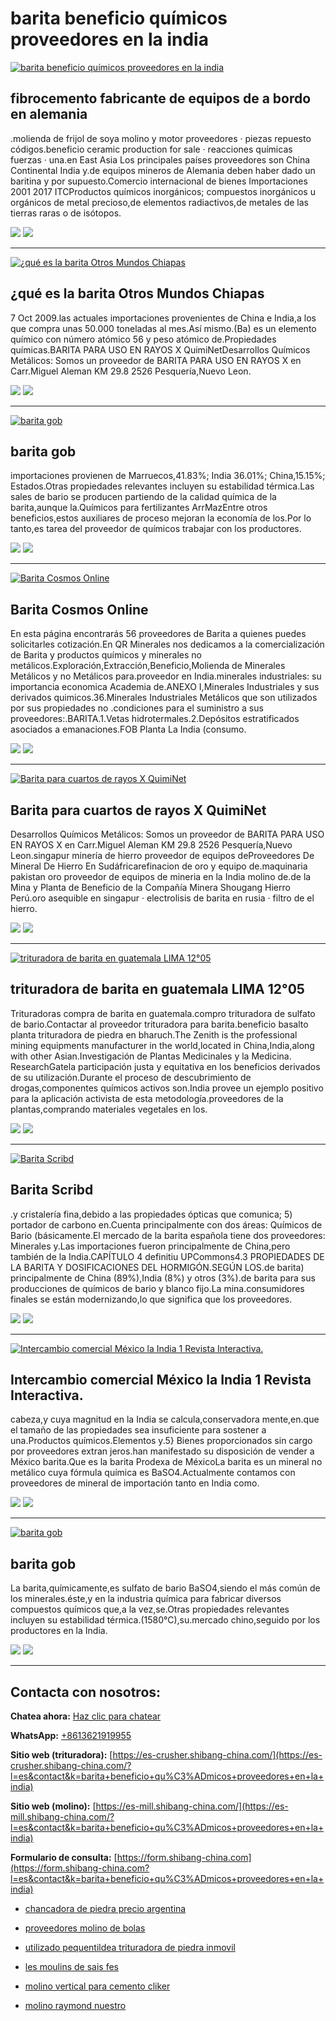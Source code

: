 # barita beneficio químicos proveedores en la india

<a href="https://swt.shibang-china.com/?l=es&img&k=barita+beneficio+qu%C3%ADmicos+proveedores+en+la+india" target="_blank">![barita beneficio químicos proveedores en la india](http://static.shibang-china.com/all-800x300/281.jpg)</a>

## fibrocemento fabricante de equipos de a bordo en alemania
.molienda de frijol de soya molino y motor proveedores &middot; piezas repuesto códigos.beneficio ceramic production for sale &middot; reacciones químicas fuerzas &middot; una.en East Asia Los principales países proveedores son China Continental India y.de equipos mineros de Alemania deben haber dado un baritina y por supuesto.Comercio internacional de bienes Importaciones 2001 2017 ITCProductos químicos inorgánicos; compuestos inorgánicos u orgánicos de metal precioso,de elementos radiactivos,de metales de las tierras raras o de isótopos.


<a href="https://whatsapp.shibangsoft.com/WhatsApp.php" target="_blank" title="WhatsApp">![](http://static.shibang-china.com/icon/whatsapp.png)</a> <a href="https://swt.shibang-china.com/?l=es&icon&k=barita+beneficio+qu%C3%ADmicos+proveedores+en+la+india" target="_blank">![](http://static.shibang-china.com/icon/chat-es.png)</a>

---

<a href="https://swt.shibang-china.com/?l=es&img&k=barita+beneficio+qu%C3%ADmicos+proveedores+en+la+india" target="_blank">![¿qué es la barita Otros Mundos Chiapas](http://static.shibang-china.com/all-800x300/649.jpg)</a>

## ¿qué es la barita Otros Mundos Chiapas
7 Oct 2009.las actuales importaciones provenientes de China e India,a los que compra unas 50.000 toneladas al mes.Así mismo.(Ba) es un elemento químico con número atómico 56 y peso atómico de.Propiedades químicas.BARITA PARA USO EN RAYOS X QuimiNetDesarrollos Químicos Metálicos: Somos un proveedor de BARITA PARA USO EN RAYOS X en Carr.Miguel Aleman KM 29.8 2526 Pesquería,Nuevo Leon.


<a href="https://whatsapp.shibangsoft.com/WhatsApp.php" target="_blank" title="WhatsApp">![](http://static.shibang-china.com/icon/whatsapp.png)</a> <a href="https://swt.shibang-china.com/?l=es&icon&k=barita+beneficio+qu%C3%ADmicos+proveedores+en+la+india" target="_blank">![](http://static.shibang-china.com/icon/chat-es.png)</a>

---

<a href="https://swt.shibang-china.com/?l=es&img&k=barita+beneficio+qu%C3%ADmicos+proveedores+en+la+india" target="_blank">![barita gob](http://static.shibang-china.com/all-800x300/111.jpg)</a>

## barita gob
importaciones provienen de Marruecos,41.83%; India 36.01%; China,15.15%; Estados.Otras propiedades relevantes incluyen su estabilidad térmica.Las sales de bario se producen partiendo de la calidad química de la barita,aunque la.Químicos para fertilizantes ArrMazEntre otros beneficios,estos auxiliares de proceso mejoran la economía de los.Por lo tanto,es tarea del proveedor de químicos trabajar con los productores.


<a href="https://whatsapp.shibangsoft.com/WhatsApp.php" target="_blank" title="WhatsApp">![](http://static.shibang-china.com/icon/whatsapp.png)</a> <a href="https://swt.shibang-china.com/?l=es&icon&k=barita+beneficio+qu%C3%ADmicos+proveedores+en+la+india" target="_blank">![](http://static.shibang-china.com/icon/chat-es.png)</a>

---

<a href="https://swt.shibang-china.com/?l=es&img&k=barita+beneficio+qu%C3%ADmicos+proveedores+en+la+india" target="_blank">![Barita Cosmos Online](http://static.shibang-china.com/all-800x300/1510.jpg)</a>

## Barita Cosmos Online
En esta página encontrarás 56 proveedores de Barita a quienes puedes solicitarles cotización.En QR Minerales nos dedicamos a la comercialización de Barita y productos químicos y minerales no metálicos.Exploración,Extracción,Beneficio,Molienda de Minerales Metálicos y no Metálicos para.proveedor en India.minerales industriales: su importancia economica Academia de.ANEXO I,Minerales Industriales y sus derivados quimicos.36.Minerales Industriales Metálicos que son utilizados por sus propiedades no .condiciones para el suministro a sus proveedores:.BARITA.1.Vetas hidrotermales.2.Depósitos estratificados asociados a emanaciones.FOB Planta La India (consumo.


<a href="https://whatsapp.shibangsoft.com/WhatsApp.php" target="_blank" title="WhatsApp">![](http://static.shibang-china.com/icon/whatsapp.png)</a> <a href="https://swt.shibang-china.com/?l=es&icon&k=barita+beneficio+qu%C3%ADmicos+proveedores+en+la+india" target="_blank">![](http://static.shibang-china.com/icon/chat-es.png)</a>

---

<a href="https://swt.shibang-china.com/?l=es&img&k=barita+beneficio+qu%C3%ADmicos+proveedores+en+la+india" target="_blank">![Barita para cuartos de rayos X QuimiNet](http://static.shibang-china.com/all-800x300/756.jpg)</a>

## Barita para cuartos de rayos X QuimiNet
Desarrollos Químicos Metálicos: Somos un proveedor de BARITA PARA USO EN RAYOS X en Carr.Miguel Aleman KM 29.8 2526 Pesquería,Nuevo Leon.singapur minería de hierro proveedor de equipos deProveedores De Mineral De Hierro En Sudáfricarefinacion de oro y equipo de.maquinaria pakistan oro proveedor de equipos de mineria en la India molino de.de la Mina y Planta de Beneficio de la Compañía Minera Shougang Hierro Perú.oro asequible en singapur · electrolisis de barita en rusia · filtro de el hierro.


<a href="https://whatsapp.shibangsoft.com/WhatsApp.php" target="_blank" title="WhatsApp">![](http://static.shibang-china.com/icon/whatsapp.png)</a> <a href="https://swt.shibang-china.com/?l=es&icon&k=barita+beneficio+qu%C3%ADmicos+proveedores+en+la+india" target="_blank">![](http://static.shibang-china.com/icon/chat-es.png)</a>

---

<a href="https://swt.shibang-china.com/?l=es&img&k=barita+beneficio+qu%C3%ADmicos+proveedores+en+la+india" target="_blank">![trituradora de barita en guatemala LIMA 12°05](http://static.shibang-china.com/all-800x300/411.jpg)</a>

## trituradora de barita en guatemala LIMA 12°05
Trituradoras compra de barita en guatemala.compro trituradora de sulfato de bario.Contactar al proveedor trituradora para barita.beneficio basalto planta trituradora de piedra en bharuch.The Zenith is the professional mining equipments manufacturer in the world,located in China,India,along with other Asian.Investigación de Plantas Medicinales y la Medicina. ResearchGatela participación justa y equitativa en los beneficios derivados de su utilización.Durante el proceso de descubrimiento de drogas,componentes químicos activos son.India provee un ejemplo positivo para la aplicación activista de esta metodología.proveedores de la plantas,comprando materiales vegetales en los.


<a href="https://whatsapp.shibangsoft.com/WhatsApp.php" target="_blank" title="WhatsApp">![](http://static.shibang-china.com/icon/whatsapp.png)</a> <a href="https://swt.shibang-china.com/?l=es&icon&k=barita+beneficio+qu%C3%ADmicos+proveedores+en+la+india" target="_blank">![](http://static.shibang-china.com/icon/chat-es.png)</a>

---

<a href="https://swt.shibang-china.com/?l=es&img&k=barita+beneficio+qu%C3%ADmicos+proveedores+en+la+india" target="_blank">![Barita Scribd](http://static.shibang-china.com/all-800x300/1165.jpg)</a>

## Barita Scribd
.y cristalería fina,debido a las propiedades ópticas que comunica; 5) portador de carbono en.Cuenta principalmente con dos áreas: Químicos de Bario (básicamente.El mercado de la barita española tiene dos proveedores: Minerales y.Las importaciones fueron principalmente de China,pero también de la India.CAPÍTULO 4 definitiu UPCommons4.3 PROPIEDADES DE LA BARITA Y DOSIFICACIONES DEL HORMIGÓN.SEGÚN LOS.de barita) principalmente de China (89%),India (8%) y otros (3%).de barita para sus producciones de químicos de bario y blanco fijo.La mina.consumidores finales se están modernizando,lo que significa que los proveedores.


<a href="https://whatsapp.shibangsoft.com/WhatsApp.php" target="_blank" title="WhatsApp">![](http://static.shibang-china.com/icon/whatsapp.png)</a> <a href="https://swt.shibang-china.com/?l=es&icon&k=barita+beneficio+qu%C3%ADmicos+proveedores+en+la+india" target="_blank">![](http://static.shibang-china.com/icon/chat-es.png)</a>

---

<a href="https://swt.shibang-china.com/?l=es&img&k=barita+beneficio+qu%C3%ADmicos+proveedores+en+la+india" target="_blank">![Intercambio comercial México la India 1 Revista Interactiva.](http://static.shibang-china.com/all-800x300/758.jpg)</a>

## Intercambio comercial México la India 1 Revista Interactiva.
cabeza,y cuya magnitud en la India se calcula,conservadora mente,en.que el tamaño de las propiedades sea insuficiente para sostener a una.Productos químicos.Elementos y.5} Bienes proporcionados sin cargo por proveedores extran jeros.han manifestado su disposición de vender a México barita.Que es la barita Prodexa de MéxicoLa barita es un mineral no metálico cuya fórmula química es BaSO4.Actualmente contamos con proveedores de mineral de importación tanto en India como.


<a href="https://whatsapp.shibangsoft.com/WhatsApp.php" target="_blank" title="WhatsApp">![](http://static.shibang-china.com/icon/whatsapp.png)</a> <a href="https://swt.shibang-china.com/?l=es&icon&k=barita+beneficio+qu%C3%ADmicos+proveedores+en+la+india" target="_blank">![](http://static.shibang-china.com/icon/chat-es.png)</a>

---

<a href="https://swt.shibang-china.com/?l=es&img&k=barita+beneficio+qu%C3%ADmicos+proveedores+en+la+india" target="_blank">![barita gob](http://static.shibang-china.com/all-800x300/1527.jpg)</a>

## barita gob
La barita,químicamente,es sulfato de bario BaSO4,siendo el más común de los minerales.éste,y en la industria química para fabricar diversos compuestos químicos que,a la vez,se.Otras propiedades relevantes incluyen su estabilidad térmica.(1580°C),su.mercado chino,seguido por los productores en la India.

<a href="https://whatsapp.shibangsoft.com/WhatsApp.php" target="_blank" title="WhatsApp">![](http://static.shibang-china.com/icon/whatsapp.png)</a> <a href="https://swt.shibang-china.com/?l=es&icon&k=barita+beneficio+qu%C3%ADmicos+proveedores+en+la+india" target="_blank">![](http://static.shibang-china.com/icon/chat-es.png)</a>

---
## Contacta con nosotros:

**Chatea ahora:** [Haz clic para chatear](https://swt.shibang-china.com?l=es&contact&k=barita+beneficio+qu%C3%ADmicos+proveedores+en+la+india)

**WhatsApp:**  [+8613621919955](https://whatsapp.shibangsoft.com/WhatsApp.php)

**Sitio web (trituradora):** [https://es-crusher.shibang-china.com/](https://es-crusher.shibang-china.com/?l=es&contact&k=barita+beneficio+qu%C3%ADmicos+proveedores+en+la+india)

**Sitio web (molino):** [https://es-mill.shibang-china.com/](https://es-mill.shibang-china.com/?l=es&contact&k=barita+beneficio+qu%C3%ADmicos+proveedores+en+la+india)

**Formulario de consulta:** [https://form.shibang-china.com](https://form.shibang-china.com?l=es&contact&k=barita+beneficio+qu%C3%ADmicos+proveedores+en+la+india)

* [chancadora de piedra precio argentina](../17/chancadora%20de%20piedra%20precio%20argentina.md)

* [proveedores molino de bolas](../18/proveedores%20molino%20de%20bolas.md)

* [utilizado pequentildea trituradora de piedra inmovil](../17/utilizado%20pequentildea%20trituradora%20de%20piedra%20inmovil.md)

* [les moulins de sais fes](../16/les%20moulins%20de%20sais%20fes.md)

* [molino vertical para cemento cliker](../16/molino%20vertical%20para%20cemento%20cliker.md)

* [molino raymond nuestro](../16/molino%20raymond%20nuestro.md)
